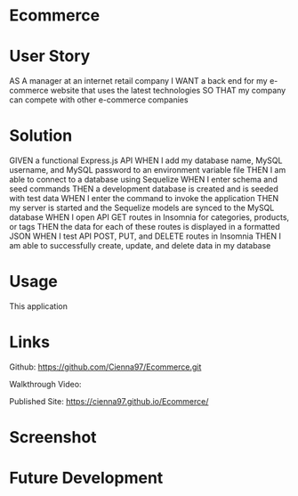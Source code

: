 # Ecommerce

# User Story 

AS A manager at an internet retail company
I WANT a back end for my e-commerce website that uses the latest technologies
SO THAT my company can compete with other e-commerce companies


# Solution

GIVEN a functional Express.js API
WHEN I add my database name, MySQL username, and MySQL password to an environment variable file
THEN I am able to connect to a database using Sequelize
WHEN I enter schema and seed commands
THEN a development database is created and is seeded with test data
WHEN I enter the command to invoke the application
THEN my server is started and the Sequelize models are synced to the MySQL database
WHEN I open API GET routes in Insomnia for categories, products, or tags
THEN the data for each of these routes is displayed in a formatted JSON
WHEN I test API POST, PUT, and DELETE routes in Insomnia
THEN I am able to successfully create, update, and delete data in my database

# Usage 

This application 

# Links 

Github: https://github.com/Cienna97/Ecommerce.git

Walkthrough Video: 

Published Site: https://cienna97.github.io/Ecommerce/


# Screenshot 

# Future Development 

